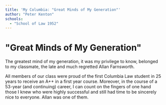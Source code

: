 ```yaml
---
title: 'My Columbia: "Great Minds of My Generation"'
author: "Peter Kenton"
schools:
  - "School of Law 1952"
---
```


# "Great Minds of My Generation"

The greatest mind of my generation, it was my privilege to know, belonged to my classmate, the late and much regretted Allan Farnsworth. 

All members of our class were proud of the first Columbia Law student in 25 years to receive an A++ in a first year course. Moreover, in the course of a 53-year (and continuing) career, I can count on the fingers of one hand those I knew who were highly successful and still had time to be sincerely nice to everyone. Allan was one of them.
